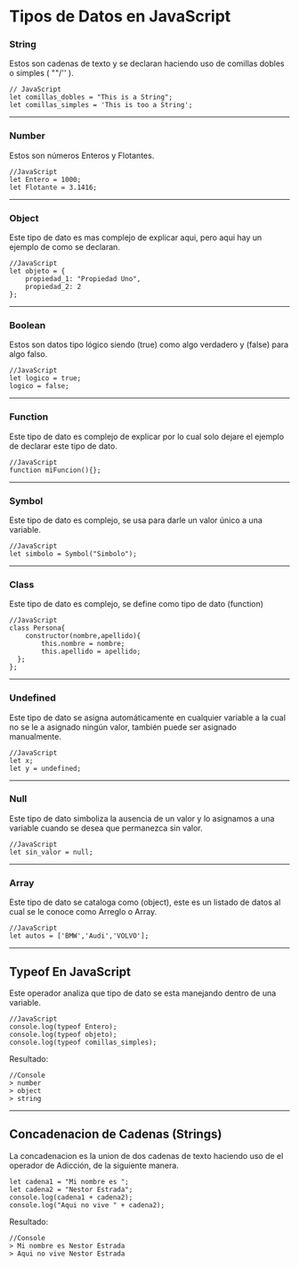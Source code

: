 # Tipos de Datos en JavaScript

### String

Estos son cadenas de texto y se declaran haciendo uso de comillas dobles o simples ( ""/'' ).
```
// JavaScript
let comillas_dobles = "This is a String";
let comillas_simples = 'This is too a String';
```
---
### Number

Estos son números Enteros y Flotantes.
```
//JavaScript
let Entero = 1000;
let Flotante = 3.1416;
```
---
### Object
Este tipo de dato es mas complejo de explicar aqui, pero aqui hay un ejemplo de como se declaran.
```
//JavaScript
let objeto = {
    propiedad_1: "Propiedad Uno",
    propiedad_2: 2
};
```
---
### Boolean
Estos son datos tipo lógico siendo (true) como algo verdadero y (false) para algo falso.
```
//JavaScript
let logico = true;
logico = false;
```
---
### Function

Este tipo de dato es complejo de explicar por lo cual solo dejare el ejemplo de declarar este tipo de dato.
```
//JavaScript
function miFuncion(){};
```
---
### Symbol

Este tipo de dato es complejo, se usa para darle un valor único a una variable.
```
//JavaScript
let simbolo = Symbol("Simbolo");
```
---
### Class
Este tipo de dato es complejo, se define como tipo de dato (function)
```
//JavaScript
class Persona{
    constructor(nombre,apellido){
        this.nombre = nombre;
        this.apellido = apellido;
  };
};
```
---
### Undefined
Este tipo de dato se asigna automáticamente en cualquier variable a la cual no se le a asignado ningún valor, también puede ser asignado manualmente.
```
//JavaScript
let x;
let y = undefined;
```
---
### Null
Este tipo de dato simboliza la ausencia de un valor y lo asignamos a una variable cuando se desea que permanezca sin valor.
```
//JavaScript
let sin_valor = null;
```
---
### Array
Este tipo de dato se cataloga como (object), este es un listado de datos al cual se le conoce como Arreglo o Array.
```
//JavaScript
let autos = ['BMW','Audi','VOLVO'];
```

---
## Typeof En JavaScript
Este operador analiza que tipo de dato se esta manejando dentro de una variable.
```
//JavaScript
console.log(typeof Entero);
console.log(typeof objeto);
console.log(typeof comillas_simples);
```
Resultado:

```
//Console
> number
> object
> string
```
---
## Concadenacion de Cadenas (Strings)
La concadenacion es la union de dos cadenas de texto haciendo uso de el operador de Adicción, de la siguiente manera.
```
let cadena1 = "Mi nombre es ";
let cadena2 = "Nestor Estrada";
console.log(cadena1 + cadena2);
console.log("Aqui no vive " + cadena2);
```
Resultado:
~~~
//Console
> Mi nombre es Nestor Estrada
> Aqui no vive Nestor Estrada
~~~
